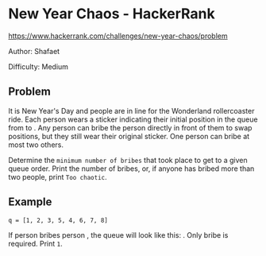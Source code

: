 # New Year Chaos - HackerRank

https://www.hackerrank.com/challenges/new-year-chaos/problem

Author: Shafaet

Difficulty: Medium

## Problem

It is New Year's Day and people are in line for the Wonderland rollercoaster ride. Each person wears a sticker indicating their initial position in the queue from to . Any person can bribe the person directly in front of them to swap positions, but they still wear their original sticker. One person can bribe at most two others.

Determine the `minimum number of bribes` that took place to get to a given queue order. Print the number of bribes, or, if anyone has bribed more than two people, print `Too chaotic`.

## Example

`q = [1, 2, 3, 5, 4, 6, 7, 8]`

If person bribes person , the queue will look like this: . Only bribe is required. Print `1`.
